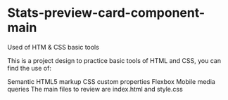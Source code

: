 # Stats-preview-card-component-main
Used of HTM & CSS basic tools

This is a project design to practice basic tools of HTML and CSS, you can find the use of:

Semantic HTML5 markup
CSS custom properties
Flexbox
Mobile media queries
The main files to review are index.html and style.css

